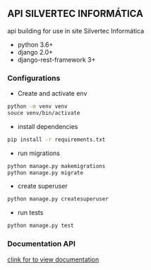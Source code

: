 ## API SILVERTEC INFORMÁTICA

<p>api building for use in site Silvertec Informática</p>

* python 3.6+
* django 2.0+
* django-rest-framework 3+

### Configurations

* Create and activate env
```sh
python -m venv venv
souce venv/bin/activate
```
* install dependencies

```sh
pip install -r requirements.txt
```
* run migrations

```sh
python manage.py makemigrations
python manage.py migrate
```

* create superuser

```sh
python manage.py createsuperuser
```

* run tests

```sh
python manage.py test
```

### Documentation API
[clink for to view documentation](https://documenter.getpostman.com/view/5317169/SW7dURSu?version=latest)

